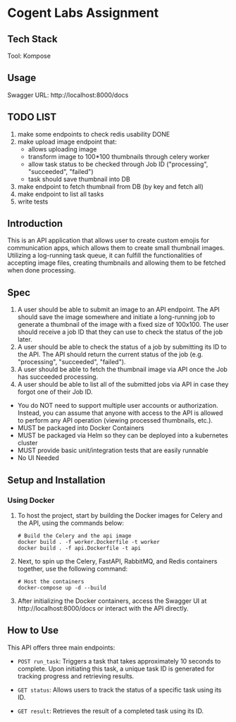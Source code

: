 # Cogent Labs Assignment

## Tech Stack
Tool: Kompose

## Usage
Swagger URL: http://localhost:8000/docs

## TODO LIST
1. make some endpoints to check redis usability DONE
2. make upload image endpoint that:
   - allows uploading image
   - transform image to 100*100 thumbnails through celery worker
   - allow task status to be checked through Job ID ("processing", "succeeded", "failed")
   - task should save thumbnail into DB
3. make endpoint to fetch thumbnail from DB (by key and fetch all)
4. make endpoint to list all tasks
5. write tests

## Introduction
This is an API application that allows user to create custom emojis for communication apps, which allows them to create small thumbnail images.
Utilizing a log-running task queue, it can fulfill the functionalities of accepting image files, 
creating thumbnails and allowing them to be fetched when done processing.


## Spec
1. A user should be able to submit an image to an API endpoint. The API should save the image somewhere and initiate a long-running
job to generate a thumbnail of the image with a fixed size of 100x100. The user should receive a job ID that they can use to check the
status of the job later.
2. A user should be able to check the status of a job by submitting its ID to the API. The API should return the current status of the job (e.g.
"processing", "succeeded", "failed").
3. A user should be able to fetch the thumbnail image via API once the Job has succeeded processing.
4. A user should be able to list all of the submitted jobs via API in case they forgot one of their Job ID.

* You do NOT need to support multiple user accounts or authorization. Instead, you can assume that anyone with access to the API is allowed
to perform any API operation (viewing processed thumbnails, etc.).
* MUST be packaged into Docker Containers
* MUST be packaged via Helm so they can be deployed into a kubernetes cluster
* MUST provide basic unit/integration tests that are easily runnable
* No UI Needed

## Setup and Installation
### Using Docker 
1. To host the project, start by building the Docker images for Celery and the API, using the commands below:

    ```
    # Build the Celery and the api image
    docker build . -f worker.Dockerfile -t worker
    docker build . -f api.Dockerfile -t api 
    ```

2. Next, to spin up the Celery, FastAPI, RabbitMQ, and Redis containers together, use the following command:

    ```
    # Host the containers
    docker-compose up -d --build
    ```
   
3. After initializing the Docker containers, access the Swagger UI at http://localhost:8000/docs or interact with the API directly.

## How to Use
This API offers three main endpoints:

- `POST run_task`: Triggers a task that takes approximately 10 seconds to complete. Upon initiating this task, a unique task ID is generated for tracking progress and retrieving results.

- `GET status`: Allows users to track the status of a specific task using its ID.

- `GET result`: Retrieves the result of a completed task using its ID.

